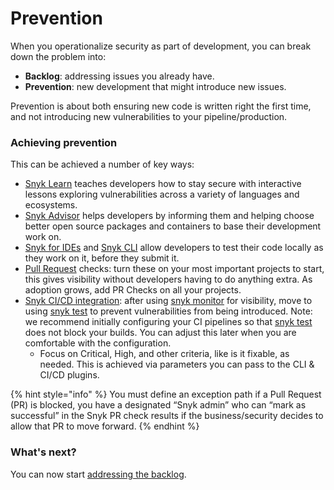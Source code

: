 # Prevention

When you operationalize security as part of development, you can break down the problem into:

* **Backlog**: addressing issues you already have.
* **Prevention**: new development that might introduce new issues.

Prevention is about both ensuring new code is written right the first time, and not introducing new vulnerabilities to your pipeline/production.

### Achieving prevention

This can be achieved a number of key ways:

* [Snyk Learn](https://learn.snyk.io/) teaches developers how to stay secure with interactive lessons exploring vulnerabilities across a variety of languages and ecosystems.
* [Snyk Advisor](https://snyk.io/advisor/) helps developers by informing them and helping choose better open source packages and containers to base their development work on.
* [Snyk for IDEs](../../../ide-tools/) and [Snyk CLI](../../../snyk-cli/) allow developers to test their code locally as they work on it, before they submit it.
* [Pull Request](https://docs.snyk.io/integrations/git-repository-scm-integrations/snyk-checks-on-pull-requests) checks: turn these on your most important projects to start, this gives visibility without developers having to do anything extra. As adoption grows, add PR Checks on all your projects.
* [Snyk CI/CD integration](../../../integrations/ci-cd-integrations/): after using [snyk monitor](https://docs.snyk.io/snyk-cli/commands/monitor) for visibility, move to using [snyk test](https://docs.snyk.io/snyk-cli/commands/test) to prevent vulnerabilities from being introduced. Note: we recommend initially configuring your CI pipelines so that [snyk test](https://docs.snyk.io/snyk-cli/commands/test) does not block your builds. You can adjust this later when you are comfortable with the configuration.
  * Focus on Critical, High, and other criteria, like is it fixable, as needed. This is achieved via parameters you can pass to the CLI & CI/CD plugins.

{% hint style="info" %}
You must define an exception path if a Pull Request (PR) is blocked, you have a designated “Snyk admin” who can “mark as successful” in the Snyk PR check results if the business/security decides to allow that PR to move forward.
{% endhint %}

### What's next?

You can now start [addressing the backlog](addressing-the-backlog.md).
